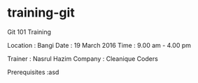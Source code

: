 # training-git
Git 101 Training

Location : Bangi
Date : 19 March 2016
Time : 9.00 am - 4.00 pm

Trainer : Nasrul Hazim
Company : Cleanique Coders

Prerequisites :asd